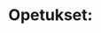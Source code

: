 ---
title: "Opetukset:"
layout: category
permalink: /categories/opetukset/
taxonomy: Opetukset
entries_layout: grid
---